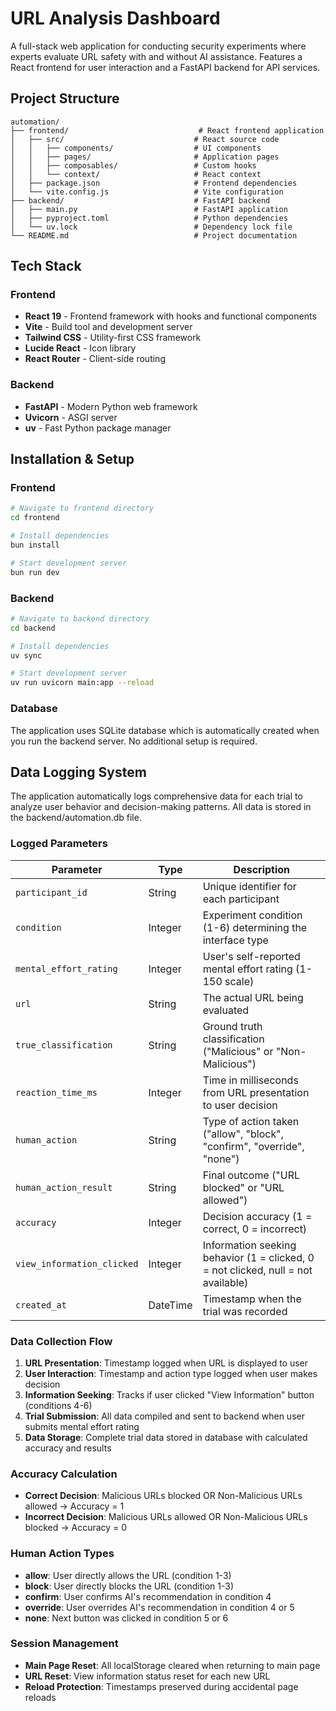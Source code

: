 # URL Analysis Dashboard

A full-stack web application for conducting security experiments where experts evaluate URL safety with and without AI assistance. Features a React frontend for user interaction and a FastAPI backend for API services.

## Project Structure

```
automation/
├── frontend/                             # React frontend application
│   ├── src/                             # React source code
│   │   ├── components/                  # UI components
│   │   ├── pages/                       # Application pages
│   │   ├── composables/                 # Custom hooks
│   │   └── context/                     # React context
│   ├── package.json                     # Frontend dependencies
│   └── vite.config.js                   # Vite configuration
├── backend/                             # FastAPI backend
│   ├── main.py                          # FastAPI application
│   ├── pyproject.toml                   # Python dependencies
│   └── uv.lock                          # Dependency lock file
└── README.md                            # Project documentation
```

## Tech Stack

### Frontend
- **React 19** - Frontend framework with hooks and functional components
- **Vite** - Build tool and development server
- **Tailwind CSS** - Utility-first CSS framework
- **Lucide React** - Icon library
- **React Router** - Client-side routing

### Backend
- **FastAPI** - Modern Python web framework
- **Uvicorn** - ASGI server
- **uv** - Fast Python package manager

## Installation & Setup

### Frontend
```bash
# Navigate to frontend directory
cd frontend

# Install dependencies
bun install

# Start development server
bun run dev
```

### Backend
```bash
# Navigate to backend directory
cd backend

# Install dependencies
uv sync

# Start development server
uv run uvicorn main:app --reload
```

### Database

The application uses SQLite database which is automatically created when you run the backend server. No additional setup is required.

## Data Logging System

The application automatically logs comprehensive data for each trial to analyze user behavior and decision-making patterns. All data is stored in the backend/automation.db file.

### Logged Parameters

| Parameter | Type | Description |
|-----------|------|-------------|
| `participant_id` | String | Unique identifier for each participant |
| `condition` | Integer | Experiment condition (1-6) determining the interface type |
| `mental_effort_rating` | Integer | User's self-reported mental effort rating (1-150 scale) |
| `url` | String | The actual URL being evaluated |
| `true_classification` | String | Ground truth classification ("Malicious" or "Non-Malicious") |
| `reaction_time_ms` | Integer | Time in milliseconds from URL presentation to user decision |
| `human_action` | String | Type of action taken ("allow", "block", "confirm", "override", "none") |
| `human_action_result` | String | Final outcome ("URL blocked" or "URL allowed") |
| `accuracy` | Integer | Decision accuracy (1 = correct, 0 = incorrect) |
| `view_information_clicked` | Integer | Information seeking behavior (1 = clicked, 0 = not clicked, null = not available) |
| `created_at` | DateTime | Timestamp when the trial was recorded |

### Data Collection Flow

1. **URL Presentation**: Timestamp logged when URL is displayed to user
2. **User Interaction**: Timestamp and action type logged when user makes decision
3. **Information Seeking**: Tracks if user clicked "View Information" button (conditions 4-6)
4. **Trial Submission**: All data compiled and sent to backend when user submits mental effort rating
5. **Data Storage**: Complete trial data stored in database with calculated accuracy and results

### Accuracy Calculation

- **Correct Decision**: Malicious URLs blocked OR Non-Malicious URLs allowed → Accuracy = 1
- **Incorrect Decision**: Malicious URLs allowed OR Non-Malicious URLs blocked → Accuracy = 0

### Human Action Types

- **allow**: User directly allows the URL (condition 1-3)
- **block**: User directly blocks the URL  (condition 1-3)
- **confirm**: User confirms AI's recommendation in condition 4
- **override**: User overrides AI's recommendation in condition 4 or 5
- **none**: Next button was clicked in condition 5 or 6

### Session Management

- **Main Page Reset**: All localStorage cleared when returning to main page
- **URL Reset**: View information status reset for each new URL
- **Reload Protection**: Timestamps preserved during accidental page reloads
